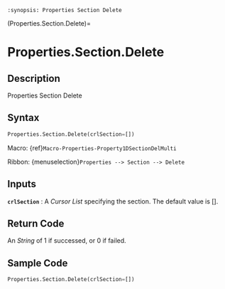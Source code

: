 ```{module} Properties.Section.Delete()
:synopsis: Properties Section Delete
```

(Properties.Section.Delete)=

# Properties.Section.Delete

## Description

Properties Section Delete

## Syntax

```python
Properties.Section.Delete(crlSection=[])
```

Macro: {ref}`Macro-Properties-Property1DSectionDelMulti`

Ribbon: {menuselection}`Properties --> Section --> Delete`

## Inputs

**`crlSection`**
: A _Cursor List_ specifying the section. The default value is [].

## Return Code

An _String_ of 1 if successed, or 0 if failed.

## Sample Code

```python
Properties.Section.Delete(crlSection=[])
```
